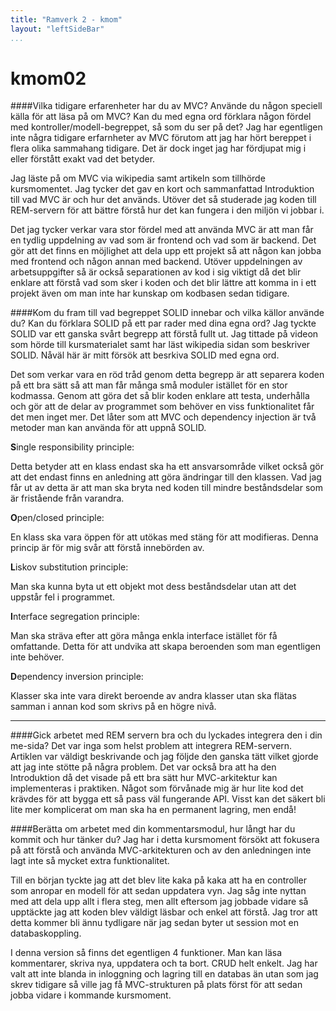 ```yaml
---
title: "Ramverk 2 - kmom"
layout: "leftSideBar"
...
```

kmom02
=========================


####Vilka tidigare erfarenheter har du av MVC? Använde du någon speciell källa för att läsa på om MVC? Kan du med egna ord förklara någon fördel med kontroller/modell-begreppet, så som du ser på det?
Jag har egentligen inte några tidigare erfarnheter av MVC förutom att jag har hört bereppet i flera olika sammahang tidigare. Det är dock inget jag har fördjupat mig i eller förstått exakt vad det betyder.

Jag läste på om MVC via wikipedia samt artikeln som tillhörde kursmomentet. Jag tycker det gav en kort och sammanfattad Introduktion till vad MVC är och hur det används. Utöver det så studerade jag koden till REM-servern för att bättre förstå hur det kan fungera i den miljön vi jobbar i.

Det jag tycker verkar vara stor fördel med att använda MVC är att man får en tydlig uppdelning av vad som är frontend och vad som är backend. Det gör att det finns en möjlighet att dela upp ett projekt så att någon kan jobba med frontend och någon annan med backend. Utöver uppdelningen av arbetsuppgifter så är också separationen av kod i sig viktigt då det blir enklare att förstå vad som sker i koden och det blir lättre att komma in i ett projekt även om man inte har kunskap om kodbasen sedan tidigare.


####Kom du fram till vad begreppet SOLID innebar och vilka källor använde du? Kan du förklara SOLID på ett par rader med dina egna ord?
Jag tyckte SOLID var ett ganska svårt begrepp att förstå fullt ut. Jag tittade på videon som hörde till kursmaterialet samt har läst wikipedia sidan som beskriver SOLID. Nåväl här är mitt försök att besrkiva SOLID med egna ord.

Det som verkar vara en röd tråd genom detta begrepp är att separera koden på ett bra sätt så att man får många små moduler istället för en stor kodmassa. Genom att göra det så blir koden enklare att testa, underhålla och gör att de delar av programmet som behöver en viss funktionalitet får det men inget mer. Det låter som att MVC och dependency injection är två metoder man kan använda för att uppnå SOLID.



**S**ingle responsibility principle:

Detta betyder att en klass endast ska ha ett ansvarsområde vilket också gör att det endast finns en anledning att göra ändringar till den klassen. Vad jag får ut av detta är att man ska bryta ned koden till mindre beståndsdelar som är fristående från varandra.

**O**pen/closed principle:

En klass ska vara öppen för att utökas med stäng för att modifieras. Denna princip är för mig svår att förstå innebörden av.

**L**iskov substitution principle:

Man ska kunna byta ut ett objekt mot dess beståndsdelar utan att det uppstår fel i programmet.

**I**nterface segregation principle:

Man ska sträva efter att göra många enkla interface istället för få omfattande. Detta för att undvika att skapa beroenden som man egentligen inte behöver.

**D**ependency inversion principle:

Klasser ska inte vara direkt beroende av andra klasser utan ska flätas samman i annan kod som skrivs på en högre nivå.

****


####Gick arbetet med REM servern bra och du lyckades integrera den i din me-sida?
Det var inga som helst problem att integrera REM-servern. Artiklen var väldigt beskrivande och jag följde den ganska tätt vilket gjorde att jag inte stötte på några problem. Det var också bra att ha den Introduktion då det visade på ett bra sätt hur MVC-arkitektur kan implementeras i praktiken. Något som förvånade mig är hur lite kod det krävdes för att bygga ett så pass väl fungerande API. Visst kan det säkert bli lite mer komplicerat om man ska ha en permanent lagring, men endå!

####Berätta om arbetet med din kommentarsmodul, hur långt har du kommit och hur tänker du?
Jag har i detta kursmoment försökt att fokusera på att förstå och använda MVC-arkitekturen och av den anledningen inte lagt inte så mycket extra funktionalitet.

Till en början tyckte jag att det blev lite kaka på kaka att ha en controller som anropar en modell för att sedan uppdatera vyn. Jag såg inte nyttan med att dela upp allt i flera steg, men allt eftersom jag jobbade vidare så upptäckte jag att koden blev väldigt läsbar och enkel att förstå. Jag tror att detta kommer bli ännu tydligare när jag sedan byter ut session mot en databaskoppling.

I denna version så finns det egentligen 4 funktioner. Man kan läsa kommentarer, skriva nya, uppdatera och ta bort. CRUD helt enkelt. Jag har valt att inte blanda in inloggning och lagring till en databas än utan som jag skrev tidigare så ville jag få MVC-strukturen på plats först för att sedan jobba vidare i kommande kursmoment.
